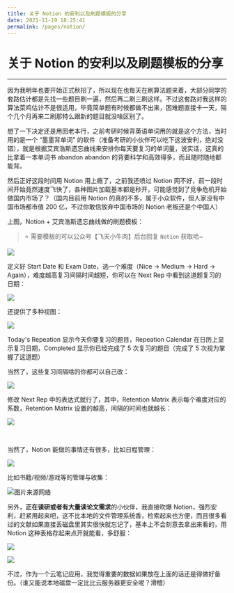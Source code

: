 ```yaml
---
title: 关于 Notion 的安利以及刷题模板的分享
date: 2021-11-19 18:25:41
permalink: /pages/notion/
---
```

# 关于 Notion 的安利以及刷题模板的分享

---

因为我明年也要开始正式秋招了，所以现在也每天在刷算法题来着，大部分同学的套路估计都是先找一些题目刷一遍，然后再二刷三刷这样。不过这套路对我这样的算法菜鸡估计不是很适用，毕竟简单题有时候都做不出来，困难题直接卡一天，隔个几个月再来二刷那特么跟新的题目就没啥区别了。

想了一下决定还是用回老本行，之前考研时候背英语单词用的就是这个方法，当时用的是一个 “墨墨背单词” 的软件（准备考研的小伙伴可以吃下这波安利，绝对没错），就是根据艾宾浩斯遗忘曲线来安排你每天要复习的单词量，说实话，这真的比拿着一本单词书 abandon abandon 的背要科学和高效得多，而且随时随地都能背。

然后正好这段时间用 Notion 用上瘾了，之前我还喷过 Notion 网不好，前一段时间开始竟然速度飞快了，各种图片加载基本都是秒开，可能感觉到了竞争危机开始做国内市场了？（国内目前用 Notion 的真的不多，属于小众软件，但人家没有中国市场都市值 200 亿，不过你敢信放弃中国市场的 Notion 老板还是个中国人）

上图，Notion + 艾宾浩斯遗忘曲线做的刷题模板：

> ⭐ 需要模板的可以公众号【飞天小牛肉】后台回复 `Notion` 获取哈~

![](https://cs-wiki.oss-cn-shanghai.aliyuncs.com/img/20211119182647.png)

定义好 Start Date 和 Exam Date，选一个难度（Nice -> Medium -> Hard -> Again），难度越高复习间隔时间越短，你可以在 Next Rep 中看到这道题复习的日期：

![](https://cs-wiki.oss-cn-shanghai.aliyuncs.com/img/20211119184258.png)

还提供了多种视图：

![](https://cs-wiki.oss-cn-shanghai.aliyuncs.com/img/20211119184437.png)

Today's Repeation 显示今天你要复习的题目，Repeation Calendar 在日历上显示复习日期，Completed 显示你已经完成了 5 次复习的题目（完成了 5 次视为掌握了这道题）

当然了，这些复习间隔啥的你都可以自己改：

![](https://cs-wiki.oss-cn-shanghai.aliyuncs.com/img/20211119184636.png)

修改 Next Rep 中的表达式就行了，其中，Retention Matrix 表示每个难度对应的系数，Retention Matrix 设置的越高，间隔的时间也就越长：

![](https://cs-wiki.oss-cn-shanghai.aliyuncs.com/img/20211119184754.png)

<br>

当然了，Notion 能做的事情还有很多，比如日程管理：

![](https://cs-wiki.oss-cn-shanghai.aliyuncs.com/img/20211119185257.png)

比如书籍/视频/游戏等的管理与收集：

![图片来源网络](https://cs-wiki.oss-cn-shanghai.aliyuncs.com/img/20211120215111.png)

另外，**正在读研或者有大量读论文需求**的小伙伴，我直接吹爆 Notion，强烈安利，赶紧用起来吧，这不比本地的文件管理系统香，检索起来也方便，而且很多看过的文献如果直接丢磁盘里其实很快就忘记了，基本上不会刻意去拿出来看的，用 Notion 这种表格存起来点开就能看，多舒服：

![](https://cs-wiki.oss-cn-shanghai.aliyuncs.com/img/20211119183540.png)

<img src="https://cs-wiki.oss-cn-shanghai.aliyuncs.com/img/20211119184033.png"  />

不过，作为一个云笔记应用，我觉得重要的数据如果放在上面的话还是得做好备份。（谁又能说本地磁盘一定比比云服务器更安全呢？滑稽）
